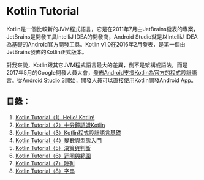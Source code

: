 # Kotlin Tutorial

Kotlin是一個比較新的JVM程式語言，它是在2011年7月由JetBrains發表的專案，JetBrains是開發工具IntelliJ IDEA的開發商，Android Studio就是以IntelliJ IDEA為基礎的Android官方開發工具。Kotlin v1.0在2016年2月發表，是第一個由JetBrains發佈的Kotlin正式版本。

對我來說，Kotlin跟其它JVM程式語言最大的差異，倒不是架構或語法，而是2017年5月的Google開發人員大會，[發佈Android支援Kotlin為官方的程式設計語言](https://developer.android.com/kotlin/index.html)。從[Android Studio 3](https://android-developers.googleblog.com/2017/05/android-studio-3-0-canary1.html)開始，開發人員可以直接使用Kotlin開發Android App。

## 目錄：

1. [Kotlin Tutorial（1）Hello! Kotlin!](http://www.codedata.com.tw/kotlin/kt01/)
2. [Kotlin Tutorial（2）十分鐘認識Kotlin](http://www.codedata.com.tw/kotlin/kt02/)
3. [Kotlin Tutorial（3）Kotlin程式設計語言基礎](http://www.codedata.com.tw/kotlin/kt03/)
4. [Kotlin Tutorial（4）變數與型態入門](http://www.codedata.com.tw/kotlin/kt04/)
5. [Kotlin Tutorial（5）決策與判斷](http://www.codedata.com.tw/kotlin/kt05/)
6. [Kotlin Tutorial（6）迴圈與範圍](http://www.codedata.com.tw/kotlin/kt06/)
7. [Kotlin Tutorial（7）陣列](http://www.codedata.com.tw/kotlin/kt07/)
8. [Kotlin Tutorial（8）字串](http://www.codedata.com.tw/kotlin/kt08/)
